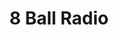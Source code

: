 ---
title: "8 Ball Radio"
logo: 8ballradio.jpg
stream_url:
- [station, https://eightball.out.airtime.pro/eightball_a, online]
description: "Voted listeners’ Choice Best Online Radio Station in North America - Mixcloud Online Radio Awards 2018."
url: "https://8ballradio.nyc/"
support: ""
location: New York City, US
play_time: 24/7?
recommended: 
---